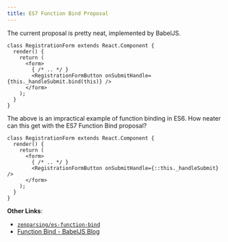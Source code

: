 ```yaml
---
title: ES7 Function Bind Proposal
---
```


The current proposal is pretty neat, implemented by BabelJS.

```es6
class RegistrationForm extends React.Component {
  render() {
    return (
      <form>
        { /* .. */ }
        <RegistrationFormButton onSubmitHandle={this._handleSubmit.bind(this)} />
      </form>
    );
  }
}
```

The above is an impractical example of function binding in ES6. How neater can this get with the ES7 Function Bind proposal?

```es6
class RegistrationForm extends React.Component {
  render() {
    return (
      <form>
        { /* .. */ }
        <RegistrationFormButton onSubmitHandle={::this._handleSubmit} />
      </form>
    );
  }
}
```

**Other Links**:
- [`zenparsing/es-function-bind`](https://github.com/zenparsing/es-function-bind)
- [Function Bind - BabelJS Blog](http://babeljs.io/blog/2015/05/14/function-bind/)

